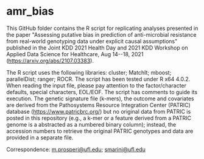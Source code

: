 # amr_bias
This GitHub folder contains the R script for replicating analyses presented in the paper "Assessing putative bias in prediction of anti-microbial resistance from real-world genotyping data under explicit causal assumptions" published in the Joint KDD 2021 Health Day and 2021 KDD Workshop on Applied Data Science for Healthcare, Aug 14--18, 2021 (https://arxiv.org/abs/2107.03383).

The R script uses the following libraries: cluster; MatchIt; mboost; parallelDist; ranger; ROCR. The script has been tested under R x64 4.0.2. When reading the input file, please pay attention to the factor/character defaults, special characters, EOL/EOF. The script has comments to guide its execution. The genetic signature file (k-mers), the outcome and covariates are derived from the Pathosystems Resource Integration Center (PATRIC) database (https://www.patricbrc.org/) but no original data from PATRIC is posted in this repository (e.g., a k-mer or a feature derived from a PATRIC genome is a abstracted as a numbered binary column); instead, the accession numbers to retrieve the original PATRIC genotypes and data are provided in a separate file.

Correspondence: m.prosperi@ufl.edu; smarini@ufl.edu
